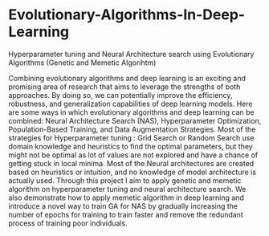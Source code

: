 # Evolutionary-Algorithms-In-Deep-Learning
Hyperparameter tuning and Neural Architecture search using Evolutionary Algorithms (Genetic and Memetic Algorihtm)

Combining evolutionary algorithms and deep learning is an exciting and promising area of research that aims to leverage the strengths of both approaches. By doing so, we can potentially improve the efficiency, robustness, and generalization capabilities of deep learning models. Here are some ways in which evolutionary algorithms and deep learning can be combined: Neural Architecture Search (NAS), Hyperparameter Optimization, Population-Based Training, and Data Augmentation Strategies. Most of the strategies for Hyperparameter tuning : Grid Search or Random Search use domain knowledge and heuristics to find the optimal parameters, but they might not be optimal as lot of values are not explored and have a chance of getting stuck in local minima. Most of the Neural architectures are created based on heuristics or intuition, and no knowledge of model architecture is actually used.
Through this project I aim to apply genetic and memetic algorithm on hyperparameter tuning and neural architecture search. We also demonstrate how to apply memetic algorithm in deep learning and introduce a novel way to train GA for NAS by gradually increasing the number of epochs for training to train faster and remove the redundant process of training poor individuals.
